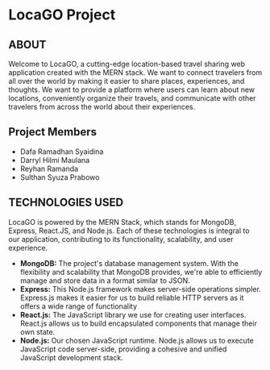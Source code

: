 # LocaGO Project

## ABOUT
Welcome to LocaGO, a cutting-edge location-based travel sharing web application created with the MERN stack. We want to connect travelers from all over the world by making it easier to share places, experiences, and thoughts. We want to provide a platform where users can learn about new locations, conveniently organize their travels, and communicate with other travelers from across the world about their experiences.

## Project Members
* Dafa Ramadhan Syaidina
* Darryl Hilmi Maulana
* Reyhan Ramanda
* Sulthan Syuza Prabowo

## TECHNOLOGIES USED
LocaGO is powered by the MERN Stack, which stands for MongoDB, Express, React.JS, and Node.js. Each of these technologies is integral to our application, contributing to its functionality, scalability, and user experience.

* **MongoDB:** The project's database management system. With the flexibility and scalability that MongoDB provides, we're able to efficiently manage and store data in a format similar to JSON.
* **Express:** This Node.js framework makes server-side operations simpler. Express.js makes it easier for us to build reliable HTTP servers as it offers a wide range of functionality
* **React.js:** The JavaScript library we use for creating user interfaces. React.js allows us to build encapsulated components that manage their own state.
* **Node.js:**  Our chosen JavaScript runtime. Node.js allows us to execute JavaScript code server-side, providing a cohesive and unified JavaScript development stack.


